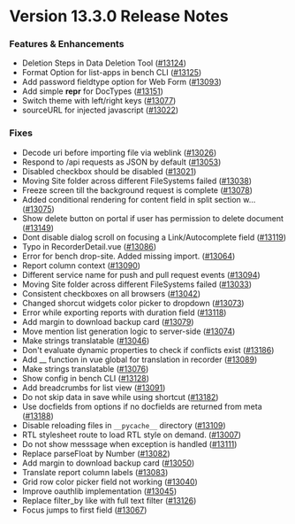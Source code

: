 # Version 13.3.0 Release Notes

### Features & Enhancements

- Deletion Steps in Data Deletion Tool ([#13124](https://github.com/Kanivin/kanivin-engine/pull/13124))
- Format Option for list-apps in bench CLI ([#13125](https://github.com/Kanivin/kanivin-engine/pull/13125))
- Add password fieldtype option for Web Form ([#13093](https://github.com/Kanivin/kanivin-engine/pull/13093))
- Add simple __repr__ for DocTypes ([#13151](https://github.com/Kanivin/kanivin-engine/pull/13151))
- Switch theme with left/right keys ([#13077](https://github.com/Kanivin/kanivin-engine/pull/13077))
- sourceURL for injected javascript ([#13022](https://github.com/Kanivin/kanivin-engine/pull/13022))

### Fixes

- Decode uri before importing file via weblink ([#13026](https://github.com/Kanivin/kanivin-engine/pull/13026))
- Respond to /api requests as JSON by default ([#13053](https://github.com/Kanivin/kanivin-engine/pull/13053))
- Disabled checkbox should be disabled ([#13021](https://github.com/Kanivin/kanivin-engine/pull/13021))
- Moving Site folder across different FileSystems failed ([#13038](https://github.com/Kanivin/kanivin-engine/pull/13038))
- Freeze screen till the background request is complete ([#13078](https://github.com/Kanivin/kanivin-engine/pull/13078))
- Added conditional rendering for content field in split section w… ([#13075](https://github.com/Kanivin/kanivin-engine/pull/13075))
- Show delete button on portal if user has permission to delete document ([#13149](https://github.com/Kanivin/kanivin-engine/pull/13149))
- Dont disable dialog scroll on focusing a Link/Autocomplete field ([#13119](https://github.com/Kanivin/kanivin-engine/pull/13119))
- Typo in RecorderDetail.vue ([#13086](https://github.com/Kanivin/kanivin-engine/pull/13086))
- Error for bench drop-site. Added missing import. ([#13064](https://github.com/Kanivin/kanivin-engine/pull/13064))
- Report column context ([#13090](https://github.com/Kanivin/kanivin-engine/pull/13090))
- Different service name for push and pull request events ([#13094](https://github.com/Kanivin/kanivin-engine/pull/13094))
- Moving Site folder across different FileSystems failed ([#13033](https://github.com/Kanivin/kanivin-engine/pull/13033))
- Consistent checkboxes on all browsers ([#13042](https://github.com/Kanivin/kanivin-engine/pull/13042))
- Changed shorcut widgets color picker to dropdown ([#13073](https://github.com/Kanivin/kanivin-engine/pull/13073))
- Error while exporting reports with duration field ([#13118](https://github.com/Kanivin/kanivin-engine/pull/13118))
- Add margin to download backup card ([#13079](https://github.com/Kanivin/kanivin-engine/pull/13079))
- Move mention list generation logic to server-side ([#13074](https://github.com/Kanivin/kanivin-engine/pull/13074))
- Make strings translatable ([#13046](https://github.com/Kanivin/kanivin-engine/pull/13046))
- Don't evaluate dynamic properties to check if conflicts exist ([#13186](https://github.com/Kanivin/kanivin-engine/pull/13186))
- Add __ function in vue global for translation in recorder ([#13089](https://github.com/Kanivin/kanivin-engine/pull/13089))
- Make strings translatable ([#13076](https://github.com/Kanivin/kanivin-engine/pull/13076))
- Show config in bench CLI ([#13128](https://github.com/Kanivin/kanivin-engine/pull/13128))
- Add breadcrumbs for list view ([#13091](https://github.com/Kanivin/kanivin-engine/pull/13091))
- Do not skip data in save while using shortcut ([#13182](https://github.com/Kanivin/kanivin-engine/pull/13182))
- Use docfields from options if no docfields are returned from meta ([#13188](https://github.com/Kanivin/kanivin-engine/pull/13188))
- Disable reloading files in `__pycache__` directory ([#13109](https://github.com/Kanivin/kanivin-engine/pull/13109))
- RTL stylesheet route to load RTL style on demand. ([#13007](https://github.com/Kanivin/kanivin-engine/pull/13007))
- Do not show messsage when exception is handled ([#13111](https://github.com/Kanivin/kanivin-engine/pull/13111))
- Replace parseFloat by Number ([#13082](https://github.com/Kanivin/kanivin-engine/pull/13082))
- Add margin to download backup card ([#13050](https://github.com/Kanivin/kanivin-engine/pull/13050))
- Translate report column labels ([#13083](https://github.com/Kanivin/kanivin-engine/pull/13083))
- Grid row color picker field not working ([#13040](https://github.com/Kanivin/kanivin-engine/pull/13040))
- Improve oauthlib implementation ([#13045](https://github.com/Kanivin/kanivin-engine/pull/13045))
- Replace filter_by like with full text filter ([#13126](https://github.com/Kanivin/kanivin-engine/pull/13126))
- Focus jumps to first field ([#13067](https://github.com/Kanivin/kanivin-engine/pull/13067))